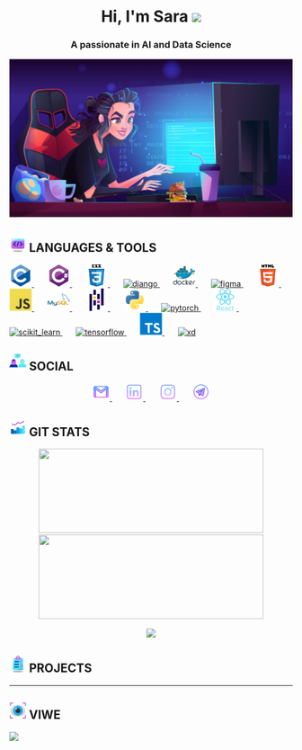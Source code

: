 <h1 align="center">Hi, I'm Sara <img src='https://media.giphy.com/media/v1.Y2lkPTc5MGI3NjExNGExNzhmMGNkOWZlZWZjN2ZlNWM2NjUxMmI4NGM0ZTdmMDJhZDgxOCZlcD12MV9pbnRlcm5hbF9naWZzX2dpZklkJmN0PXM/NFGhfDRVAml9khfvzP/giphy.gif' width='28'>
<h3 align="center">A passionate in AI and Data Science</h3>
<div align="center"> <img src="1.jpg"> </div>
<p align='center'>
</p>

## <img width='30' height='30' src='tools.png' alt='code--v1'/> LANGUAGES & TOOLS

<p align="left"> <a href="https://www.cprogramming.com/" target="_blank" rel="noreferrer"> <img src="https://raw.githubusercontent.com/devicons/devicon/master/icons/c/c-original.svg" alt="c" width="40" height="40"/> </a> 
    &#8287;&#8287;&#8287;&#8287;&#8287;
  <a href="https://www.w3schools.com/cs/" target="_blank" rel="noreferrer"> <img src="https://raw.githubusercontent.com/devicons/devicon/master/icons/csharp/csharp-original.svg" alt="csharp" width="40" height="40"/> </a> 
       &#8287;&#8287;&#8287;&#8287;&#8287;
    <a href="https://www.w3schools.com/css/" target="_blank" rel="noreferrer"> <img src="https://raw.githubusercontent.com/devicons/devicon/master/icons/css3/css3-original-wordmark.svg" alt="css3" width="40" height="40"/> </a>    &#8287;&#8287;&#8287;&#8287;&#8287;
    <a href="https://www.djangoproject.com/" target="_blank" rel="noreferrer"> <img src="https://cdn.worldvectorlogo.com/logos/django.svg" alt="django" width="40" height="40"/> </a>    &#8287;&#8287;&#8287;&#8287;&#8287;
    <a href="https://www.docker.com/" target="_blank" rel="noreferrer"> <img src="https://raw.githubusercontent.com/devicons/devicon/master/icons/docker/docker-original-wordmark.svg" alt="docker" width="40" height="40"/> </a>    &#8287;&#8287;&#8287;&#8287;&#8287;
    <a href="https://www.figma.com/" target="_blank" rel="noreferrer"> <img src="https://www.vectorlogo.zone/logos/figma/figma-icon.svg" alt="figma" width="40" height="40"/> </a> 
       &#8287;&#8287;&#8287;&#8287;&#8287;
    <a href="https://www.w3.org/html/" target="_blank" rel="noreferrer"> <img src="https://raw.githubusercontent.com/devicons/devicon/master/icons/html5/html5-original-wordmark.svg" alt="html5" width="40" height="40"/> </a>
       &#8287;&#8287;&#8287;&#8287;&#8287;
    <a href="https://developer.mozilla.org/en-US/docs/Web/JavaScript" target="_blank" rel="noreferrer"> <img src="https://raw.githubusercontent.com/devicons/devicon/master/icons/javascript/javascript-original.svg" alt="javascript" width="40" height="40"/> </a>   &#8287;&#8287;&#8287;&#8287;&#8287;
    <a href="https://www.mysql.com/" target="_blank" rel="noreferrer"> <img src="https://raw.githubusercontent.com/devicons/devicon/master/icons/mysql/mysql-original-wordmark.svg" alt="mysql" width="40" height="40"/> </a>    &#8287;&#8287;&#8287;&#8287;&#8287;
    <a href="https://pandas.pydata.org/" target="_blank" rel="noreferrer"> <img src="https://raw.githubusercontent.com/devicons/devicon/2ae2a900d2f041da66e950e4d48052658d850630/icons/pandas/pandas-original.svg" alt="pandas" width="40" height="40"/> </a>
       &#8287;&#8287;&#8287;&#8287;&#8287;
    <a href="https://www.python.org" target="_blank" rel="noreferrer"> <img src="https://raw.githubusercontent.com/devicons/devicon/master/icons/python/python-original.svg" alt="python" width="40" height="40"/> </a>
       &#8287;&#8287;&#8287;&#8287;&#8287;
    <a href="https://pytorch.org/" target="_blank" rel="noreferrer"> <img src="https://www.vectorlogo.zone/logos/pytorch/pytorch-icon.svg" alt="pytorch" width="40" height="40"/> </a>
       &#8287;&#8287;&#8287;&#8287;&#8287;
    <a href="https://reactjs.org/" target="_blank" rel="noreferrer"> <img src="https://raw.githubusercontent.com/devicons/devicon/master/icons/react/react-original-wordmark.svg" alt="react" width="40" height="40"/> </a> 
       &#8287;&#8287;&#8287;&#8287;&#8287;
    <a href="https://scikit-learn.org/" target="_blank" rel="noreferrer"> <img src="https://upload.wikimedia.org/wikipedia/commons/0/05/Scikit_learn_logo_small.svg" alt="scikit_learn" width="40" height="40"/> </a> 
       &#8287;&#8287;&#8287;&#8287;&#8287;
    <a href="https://www.tensorflow.org" target="_blank" rel="noreferrer"> <img src="https://www.vectorlogo.zone/logos/tensorflow/tensorflow-icon.svg" alt="tensorflow" width="40" height="40"/> </a> 
       &#8287;&#8287;&#8287;&#8287;&#8287;
    <a href="https://www.typescriptlang.org/" target="_blank" rel="noreferrer"> <img src="https://raw.githubusercontent.com/devicons/devicon/master/icons/typescript/typescript-original.svg" alt="typescript" width="40" height="40"/> </a> 
       &#8287;&#8287;&#8287;&#8287;&#8287;
    <a href="https://www.adobe.com/products/xd.html" target="_blank" rel="noreferrer"> <img src="https://cdn.worldvectorlogo.com/logos/adobe-xd.svg" alt="xd" width="40" height="40"/> </a> </p>


## <img width='30' height='30' src='social.png' alt='code--v1'/> SOCIAL
<p align='center'>
  <a href='mailto:sarayounesi.iust@gmail.com' title='Gmail'>
    <img width='32' height='32' src='gmail.png' alt='gmail'/>
  </a>
  &#8287;&#8287;&#8287;&#8287;&#8287;
  
  <a href='https://www.linkedin.com/in/sara-younesi-660a79220/' title='LinkedIn'>
    <img width='32' height='32' src='li.png' alt='linkedin'/>
  </a>
  &#8287;&#8287;&#8287;&#8287;&#8287;
  
  <a href='https://www.instagram.com/saraunc/' title='Instagram'>
    <img width='32' height='32' src='ins.png' alt='instagram'/>
  </a>
  &#8287;&#8287;&#8287;&#8287;&#8287;
  
  <a href='https://t.me/saraunc'>
    <img width='32' height='32' src='tel.png' alt='telegram'/>
  </a>
</p>





## <img width='30' height='30' src='stats.png' alt='code--v1'/> GIT STATS

<p align=center>
    <img width='400' height='150' src='https://github-readme-stats.vercel.app/api?username=sarayounesi&theme=tokyonight&hide_border=false&include_all_commits=false&count_private=false'/>
    <img width='400' height='150' src='https://github-readme-streak-stats.herokuapp.com/?user=sarayounesi&theme=blueberry&hide_border=false'/>
</p>
<p align=center>
    <img src='https://github-readme-stats.vercel.app/api/top-langs/?username=sarayounesi&theme=tokyonight&hide_border=false&include_all_commits=false&count_private=false&layout=compact' />
</p>

## <img width='30' height='30' src='project.png' alt='code--v1'/> PROJECTS

---
## <img width='30' height='30' src='view.png' alt='code--v1'/> VIWE
[![](https://visitcount.itsvg.in/api?id=sarayounesi&icon=0&color=1)](https://visitcount.itsvg.in)

<!-- Proudly created with GPRM ( https://gprm.itsvg.in ) -->

